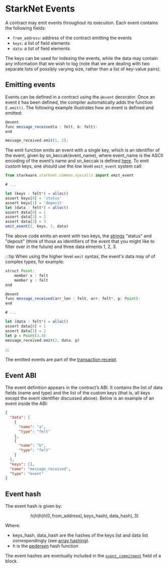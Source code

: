 # StarkNet Events

A contract may emit events throughout its execution. Each event contains the following fields:

- `from_address`: address of the contract emitting the events
- `keys`: a list of field elements
- `data`: a list of field elements

The keys can be used for indexing the events, while the data may contain any information that we wish to log (note that we are dealing with two separate lists of possibly varying size, rather than a list of key-value pairs).

## Emitting events

Events can be defined in a contract using the `@event` decorator. Once an event `E` has been defined, the compiler automatically adds the function `E.emit()`. The following example illustrates how an event is defined and emitted:

```js
@event
func message_received(a : felt, b: felt):
end
```

```js
message_received.emit(1, 2);
```

The emit function emits an event with a single key, which is an identifier of the event, given by $\text{sn\_keccak(event\_name)}$, where $\text{event\_name}$ is the ASCII encoding of the event’s name and $\text{sn\_keccak}$ is defined [here](../Hashing/hash-functions#starknet-keccak). To emit custom keys, one should use the low level `emit_event` system call:

```js
from starkware.starknet.common.syscalls import emit_event

# ...

let (keys : felt*) = alloc()
assert keys[0] = 'status'
assert keys[1] = 'deposit'
let (data : felt*) = alloc()
assert data[0] = 1
assert data[1] = 2
assert data[2] = 3
emit_event(2, keys, 3, data)
```

The above code emits an event with two keys, the [strings](https://www.cairo-lang.org/docs/how_cairo_works/consts.html#short-string-literals) "status" and "deposit" (think of those as identifiers
of the event that you might like to filter over in the future) and three data elments 1, 2, 3.

:::tip
When using the higher level `emit` syntax, the event's data may of of complex types, for example:

```js
struct Point:
    member x : felt
    member y : felt
end

@event
func message_received(arr_len : felt, arr: felt*, p: Point):
end

# ...

let (data : felt*) = alloc()
assert data[0] = 1
assert data[1] = 2
let p = Point(3,4)
message_received.emit(2, data, p)
```
:::

The emitted events are part of the [transaction receipt](../Blocks/transaction-life-cycle#transaction-receipt).

## Event ABI

The event definition appears in the contract’s ABI. It contains the list of data fields (name and type) and the list of the custom keys (that is, all keys except the event identifier discussed above). Below is an example of an event inside the ABI:

```json
{
  "data": [
    {
      "name": "a",
      "type": "felt"
    },
    {
      "name": "b",
      "type": "felt"
    }
  ],
  "keys": [],
  "name": "message_received",
  "type": "event"
}
```

## Event hash

The event hash is given by:

$$
h(h(h(h(0,\text{from\_address}),\text{keys\_hash}),\text{data\_hash}),3)
$$

Where:

- $\text{keys\_hash}$, $\text{data\_hash}$ are the hashes of the keys list and data list correspondingly (see [array hashing](../Hashing/hash-functions#array-hashing)).
- $h$ is the [pedersen](../Hashing/hash-functions#pedersen-hash) hash function

The event hashes are eventually included in the [`event_commitment`](../Blocks/header#event_commitment) field of a block.
